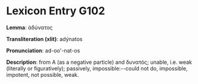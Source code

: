 # Lexicon Entry G102

**Lemma**: ἀδύνατος

**Transliteration (xlit)**: adýnatos

**Pronunciation**: ad-oo'-nat-os

**Description**:
from Α (as a negative particle) and δυνατός; unable, i.e. weak (literally or figuratively); passively, impossible:--could not do, impossible, impotent, not possible, weak.
